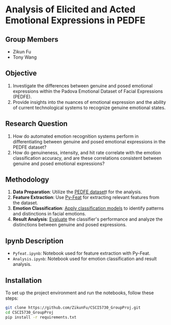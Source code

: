 # Analysis of Elicited and Acted Emotional Expressions in PEDFE

## Group Members
- Zikun Fu
- Tony Wang

## Objective
1. Investigate the differences between genuine and posed emotional expressions within the Padova Emotional Dataset of Facial Expressions (PEDFE).
2. Provide insights into the nuances of emotional expression and the ability of current technological systems to recognize genuine emotional states.

## Research Question
1. How do automated emotion recognition systems perform in differentiating between genuine and posed emotional expressions in the PEDFE dataset?
2. How do genuineness, intensity, and hit rate correlate with the emotion classification accuracy, and are these correlations consistent between genuine and posed emotional expressions?

## Methodology
1. **Data Preparation**: Utilize the [PEDFE dataset](https://link.springer.com/article/10.3758/s13428-022-01914-4)t for the analysis. 
2. **Feature Extraction**: Use [Py-Feat](https://py-feat.org/pages/intro.html) for extracting relevant features from the dataset. 
3. **Emotion Classification**: [Apply classification models](https://github.com/ZikunFu/CSCI5730_GroupProj/blob/master/Pyfeat.ipynb) to identify patterns and distinctions in facial emotions. 
4. **Result Analysis**: [Evaluate](https://github.com/ZikunFu/CSCI5730_GroupProj/blob/master/Analysis.ipynb) the classifier's performance and analyze the distinctions between genuine and posed expressions. 

## Ipynb Description
- `Pyfeat.ipynb`: Notebook used for feature extraction with Py-Feat.
- `Analysis.ipynb`: Notebook used for emotion classification and result analysis.

## Installation
To set up the project environment and run the notebooks, follow these steps:
```bash
git clone https://github.com/ZikunFu/CSCI5730_GroupProj.git
cd CSCI5730_GroupProj
pip install -r requirements.txt
